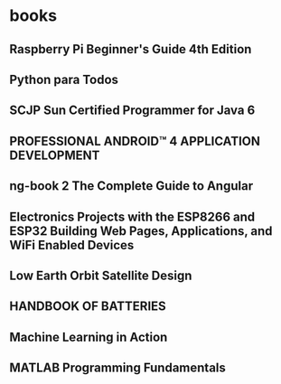 # books

## Raspberry Pi Beginner's Guide 4th Edition
## Python para Todos
## SCJP Sun Certified Programmer for Java 6
## PROFESSIONAL ANDROID™ 4 APPLICATION DEVELOPMENT
## ng-book 2 The Complete Guide to Angular
## Electronics Projects with the ESP8266 and ESP32 Building Web Pages, Applications, and WiFi Enabled Devices
## Low Earth Orbit Satellite Design
## HANDBOOK OF BATTERIES
## Machine Learning in Action
## MATLAB Programming Fundamentals
